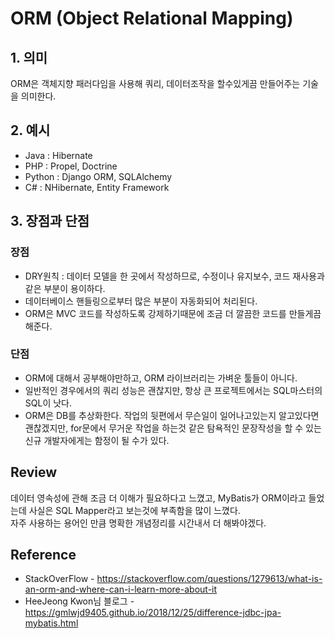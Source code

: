 # ORM (Object Relational Mapping)

## 1. 의미
ORM은 객체지향 패러다임을 사용해 쿼리, 데이터조작을 할수있게끔 만들어주는 기술을 의미한다.

## 2. 예시
* Java : Hibernate
* PHP : Propel, Doctrine
* Python : Django ORM, SQLAlchemy
* C# : NHibernate, Entity Framework

## 3. 장점과 단점

### 장점
* DRY원칙 : 데이터 모델을 한 곳에서 작성하므로, 수정이나 유지보수, 코드 재사용과 같은 부분이 용이하다.
* 데이터베이스 핸들링으로부터 많은 부분이 자동화되어 처리된다.
* ORM은 MVC 코드를 작성하도록 강제하기때문에 조금 더 깔끔한 코드를 만들게끔 해준다.

### 단점
* ORM에 대해서 공부해야만하고, ORM 라이브러리는 가벼운 툴들이 아니다.
* 일반적인 경우에서의 쿼리 성능은 괜찮지만, 항상 큰 프로젝트에서는 SQL마스터의 SQL이 낫다.
* ORM은 DB를 추상화한다. 작업의 뒷편에서 무슨일이 일어나고있는지 알고있다면 괜찮겠지만, for문에서 무거운 작업을 하는것 같은 탐욕적인 문장작성을 할 수 있는 신규 개발자에게는 함정이 될 수가 있다.

## Review
데이터 영속성에 관해 조금 더 이해가 필요하다고 느꼈고, MyBatis가 ORM이라고 들었는데 사실은 SQL Mapper라고 보는것에 부족함을 많이 느꼈다. <br/>
자주 사용하는 용어인 만큼 명확한 개념정리를 시간내서 더 해봐야겠다.

## Reference
* StackOverFlow - https://stackoverflow.com/questions/1279613/what-is-an-orm-and-where-can-i-learn-more-about-it
* HeeJeong Kwon님 블로그 - https://gmlwjd9405.github.io/2018/12/25/difference-jdbc-jpa-mybatis.html